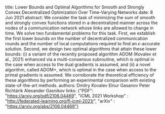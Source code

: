 title: Lower Bounds and Optimal Algorithms for Smooth and Strongly Convex Decentralized Optimization Over Time-Varying Networks
date:  8 Jun 2021
abstract: We consider the task of minimizing the sum of smooth and strongly convex functions stored in a decentralized manner across the nodes of a communication network whose links are allowed to change in time. We solve two fundamental problems for this task. First, we establish the first lower bounds on the number of decentralized communication rounds and the number of local computations required to find an $\epsilon$-accurate solution. Second, we design two optimal algorithms that attain these lower bounds: (i) a variant of the recently proposed algorithm ADOM (Kovalev et al., 2021) enhanced via a multi-consensus subroutine, which is optimal in the case when access to the dual gradients is assumed, and (ii) a novel algorithm, called ADOM+, which is optimal in the case when access to the primal gradients is assumed. We corroborate the theoretical efficiency of these algorithms by performing an experimental comparison with existing state-of-the-art methods.
authors:    Dmitry Kovalev
            Elnur Gasanov
            Peter Richtárik
            Alexander Gasnikov
links: {"PDF": "https://arxiv.org/pdf/2106.04469", "ICML 2021 Workshop" : "http://federated-learning.org/fl-icml-2021/", "arXiv" : "https://arxiv.org/abs/2106.04469"}
